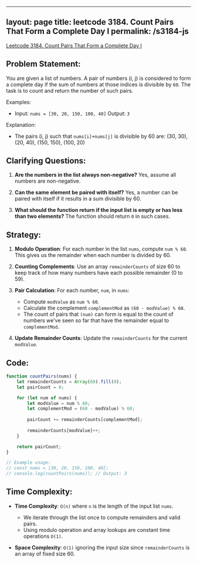 
---
layout: page
title: leetcode 3184. Count Pairs That Form a Complete Day I
permalink: /s3184-js
---
[Leetcode 3184. Count Pairs That Form a Complete Day I](https://algoadvance.github.io/algoadvance/l3184)
## Problem Statement:

You are given a list of numbers. A pair of numbers (i, j) is considered to form a complete day if the sum of numbers at those indices is divisible by `60`. The task is to count and return the number of such pairs.

Examples:
- Input: `nums = [30, 20, 150, 100, 40]`
  Output: `3`

Explanation:
- The pairs (i, j) such that `nums[i]+nums[j]` is divisible by 60 are:
    (30, 30), (20, 40), (150, 150), (100, 20)

## Clarifying Questions:

1. **Are the numbers in the list always non-negative?**
   Yes, assume all numbers are non-negative.
   
2. **Can the same element be paired with itself?**
   Yes, a number can be paired with itself if it results in a sum divisible by 60.
   
3. **What should the function return if the input list is empty or has less than two elements?**
   The function should return `0` in such cases.

## Strategy:

1. **Modulo Operation**: For each number in the list `nums`, compute `num % 60`. This gives us the remainder when each number is divided by 60.

2. **Counting Complements**: Use an array `remainderCounts` of size 60 to keep track of how many numbers have each possible remainder (0 to 59).

3. **Pair Calculation**: For each number, `num`, in `nums`:
   - Compute `modValue` as `num % 60`.
   - Calculate the complement `complementMod` as `(60 - modValue) % 60`.
   - The count of pairs that `(num)` can form is equal to the count of numbers we've seen so far that have the remainder equal to `complementMod`.

4. **Update Remainder Counts**: Update the `remainderCounts` for the current `modValue`.

## Code:

```javascript
function countPairs(nums) {
    let remainderCounts = Array(60).fill(0);
    let pairCount = 0;

    for (let num of nums) {
        let modValue = num % 60;
        let complementMod = (60 - modValue) % 60;
        
        pairCount += remainderCounts[complementMod];
        
        remainderCounts[modValue]++;
    }

    return pairCount;
}

// Example usage:
// const nums = [30, 20, 150, 100, 40];
// console.log(countPairs(nums)); // Output: 3
```

## Time Complexity:

- **Time Complexity**: `O(n)` where `n` is the length of the input list `nums`. 
  - We iterate through the list once to compute remainders and valid pairs.
  - Using modulo operation and array lookups are constant time operations `O(1)`.

- **Space Complexity**: `O(1)` ignoring the input size since `remainderCounts` is an array of fixed size 60.
